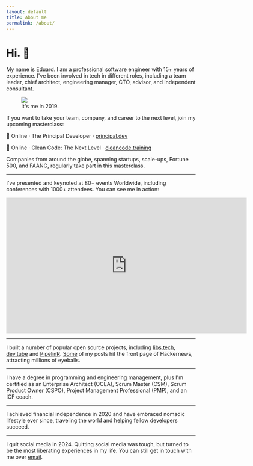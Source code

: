 ```yaml
---
layout: default
title: About me
permalink: /about/
---
```


# Hi. 👋

My name is Eduard. I am a professional software engineer with 15+ years of experience. I've been involved in tech in different roles, including a team leader, chief architect, engineering manager, CTO, advisor, and independent consultant.

<figure>
<img src="/images/about.jpg">
<figcaption>It's me in 2019.</figcaption>
</figure>

If you want to take your team, company, and career to the next level, join my upcoming masterclass:

📅 Online · The Principal Developer · [principal.dev](https://principal.dev)

📅 Online · Clean Code: The Next Level · [cleancode.training](https://cleancode.training)

Companies from around the globe, spanning startups, scale-ups, Fortune 500, and FAANG, regularly take part in this masterclass.

---

I've presented and keynoted at 80+ events Worldwide, including conferences with 1000+ attendees. You can see me in action:

<div class="videoWrapper">
<iframe id="ytplayer" type="text/html" width="640" height="360"
  src="https://www.youtube.com/embed/AEtCEt44vlE?autoplay=0&origin=https://sizovs.net"
  frameborder="0"></iframe>
</div>

---

I built a number of popular open source projects, including [libs.tech](https://libs.tech), [dev.tube](https://dev.tube) and [PipelinR](https://github.com/sizovs/pipelinr). [Some](/frameworks) of my posts hit the front page of Hackernews, attracting millions of eyeballs.

---

I have a degree in programming and engineering management, plus I'm certified as an Enterprise Architect (OCEA), Scrum Master (CSM), Scrum Product Owner (CSPO), Project Management Professional (PMP), and an ICF coach.

---

I achieved financial independence in 2020 and have embraced nomadic lifestyle ever since, traveling the world and helping fellow developers succeed.

---

I quit social media in 2024. Quitting social media was tough, but turned to be the most liberating experiences in my life. You can still get in touch with me over [email](mailto:eduards@sizovs.net).
